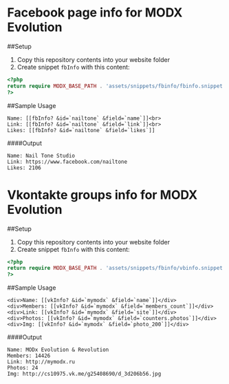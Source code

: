 Facebook page info for MODX Evolution
======

##Setup
1. Copy this repository contents into your website folder
2. Create snippet `fbInfo` with this content:
```php
<?php
return require MODX_BASE_PATH . 'assets/snippets/fbinfo/fbinfo.snippet.php';
?>
```

##Sample Usage
```
Name: [[fbInfo? &id=`nailtone` &field=`name`]]<br>
Link: [[fbInfo? &id=`nailtone` &field=`link`]]<br>
Likes: [[fbInfo? &id=`nailtone` &field=`likes`]]
```

####Output
```
Name: Nail Tone Studio
Link: https://www.facebook.com/nailtone
Likes: 2106
```

Vkontakte groups info for MODX Evolution
======

##Setup
1. Copy this repository contents into your website folder
2. Create snippet `fbInfo` with this content:
```php
<?php
return require MODX_BASE_PATH . 'assets/snippets/fbinfo/vbinfo.snippet.php';
?>
```

##Sample Usage
```
<div>Name: [[vkInfo? &id=`mymodx` &field=`name`]]</div>
<div>Members: [[vkInfo? &id=`mymodx` &field=`members_count`]]</div>
<div>Link: [[vkInfo? &id=`mymodx` &field=`site`]]</div>
<div>Photos: [[vkInfo? &id=`mymodx` &field=`counters.photos`]]</div>
<div>Img: [[vkInfo? &id=`mymodx` &field=`photo_200`]]</div>
```

####Output
```
Name: MODx Evolution & Revolution
Members: 14426
Link: http://mymodx.ru
Photos: 24
Img: http://cs10975.vk.me/g25408690/d_3d206b56.jpg
```
